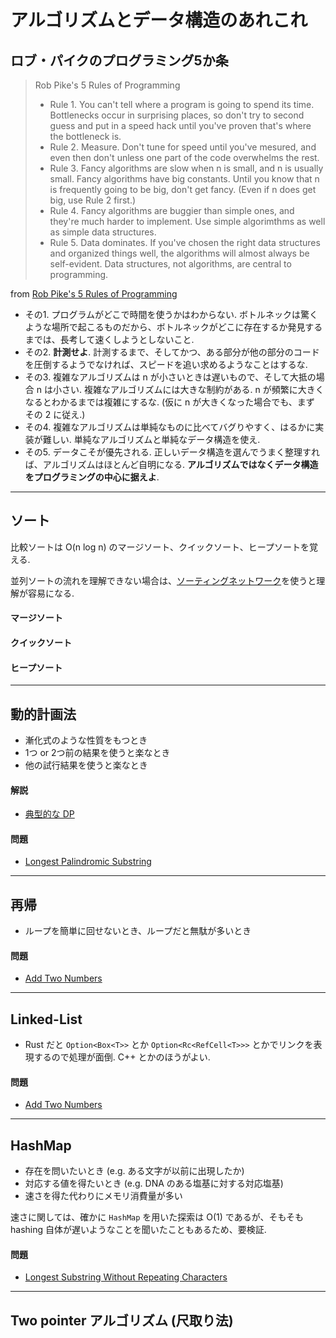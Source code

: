# アルゴリズムとデータ構造のあれこれ

## ロブ・パイクのプログラミング5か条
> Rob Pike's 5 Rules of Programming
> - Rule 1. You can't tell where a program is going to spend its time. Bottlenecks occur in surprising places, so don't try to second guess and put in a speed hack until you've proven that's where the bottleneck is.
> - Rule 2. Measure. Don't tune for speed until you've mesured, and even then don't unless one part of the code overwhelms the rest.
> - Rule 3. Fancy algorithms are slow when n is small, and n is usually small. Fancy algorithms have big constants. Until you know that n is frequently going to be big, don't get fancy. (Even if n does get big, use Rule 2 first.)
> - Rule 4. Fancy algorithms are buggier than simple ones, and they're much harder to implement. Use simple algorimthms as well as simple data structures.
> - Rule 5. Data dominates. If you've chosen the right data structures and organized things well, the algorithms will almost always be self-evident. Data structures, not algorithms, are central to programming.

from [Rob Pike's 5 Rules of Programming](http://users.ece.utexas.edu/~adnan/pike.html)

- その1. プログラムがどこで時間を使うかはわからない. ボトルネックは驚くような場所で起こるものだから、ボトルネックがどこに存在するか発見するまでは、長考して速くしようとしないこと.
- その2. **計測せよ**. 計測するまで、そしてかつ、ある部分が他の部分のコードを圧倒するようでなければ、スピードを追い求めるようなことはするな.
- その3. 複雑なアルゴリズムは n が小さいときは遅いもので、そして大抵の場合 n は小さい. 複雑なアルゴリズムには大きな制約がある. n が頻繁に大きくなるとわかるまでは複雑にするな. (仮に n が大きくなった場合でも、まず その 2 に従え.)
- その4. 複雑なアルゴリズムは単純なものに比べてバグりやすく、はるかに実装が難しい. 単純なアルゴリズムと単純なデータ構造を使え.
- その5. データこそが優先される. 正しいデータ構造を選んでうまく整理すれば、アルゴリズムはほとんど自明になる. **アルゴリズムではなくデータ構造をプログラミングの中心に据えよ**.

---
## ソート

比較ソートは O(n log n) のマージソート、クイックソート、ヒープソートを覚える.

並列ソートの流れを理解できない場合は、[ソーティングネットワーク](https://ja.wikipedia.org/wiki/%E3%82%BD%E3%83%BC%E3%83%86%E3%82%A3%E3%83%B3%E3%82%B0%E3%83%8D%E3%83%83%E3%83%88%E3%83%AF%E3%83%BC%E3%82%AF)を使うと理解が容易になる. 


#### マージソート
#### クイックソート
#### ヒープソート

---
## 動的計画法
- 漸化式のような性質をもつとき
- 1つ or 2つ前の結果を使うと楽なとき
- 他の試行結果を使うと楽なとき

#### 解説
- [典型的な  DP](https://qiita.com/drken/items/a5e6fe22863b7992efdb)

#### 問題
- [Longest Palindromic Substring](https://leetcode.com/problems/longest-palindromic-substring)

---
## 再帰
- ループを簡単に回せないとき、ループだと無駄が多いとき

#### 問題
- [Add Two Numbers](https://leetcode.com/problems/add-two-numbers)

----
## Linked-List
- Rust だと `Option<Box<T>>` とか `Option<Rc<RefCell<T>>>` とかでリンクを表現するので処理が面倒. C++ とかのほうがよい. 


#### 問題
- [Add Two Numbers](https://leetcode.com/problems/add-two-numbers)

---
## HashMap
- 存在を問いたいとき (e.g. ある文字が以前に出現したか)
- 対応する値を得たいとき (e.g. DNA のある塩基に対する対応塩基)
- 速さを得た代わりにメモリ消費量が多い

速さに関しては、確かに `HashMap` を用いた探索は O(1) であるが、そもそも hashing 自体が遅いようなことを聞いたこともあるため、要検証.

#### 問題
- [Longest Substring Without Repeating Characters](https://leetcode.com/problems/longest-substring-without-repeating-characters/)

---
## Two pointer アルゴリズム (尺取り法)

